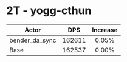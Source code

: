 # 2T - yogg-cthun
| Actor | DPS | Increase |
|---|:---:|:---:|
|bender_da_sync|162611|0.05%|
|Base|162537|0.00%|
